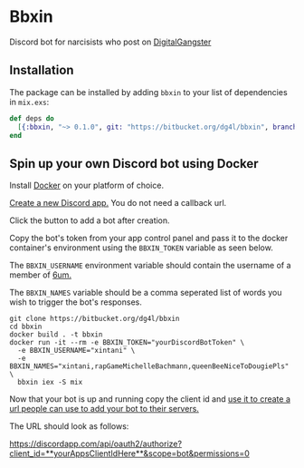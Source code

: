 # Bbxin

Discord bot for narcisists who post on [DigitalGangster](https://6um.digitalgangster.com)

## Installation

The package can be installed by adding `bbxin` to your list of dependencies in `mix.exs`:

```elixir
def deps do
  [{:bbxin, "~> 0.1.0", git: "https://bitbucket.org/dg4l/bbxin", branch: "master"}]
end
```

## Spin up your own Discord bot using Docker

Install [Docker](https://www.docker.com/get-docker) on your platform of choice.

[Create a new Discord app.](https://discordapp.com/developers/docs/intro) You do not need a callback url.

Click the button to add a bot after creation.

Copy the bot's token from your app control panel and pass it to the docker container's environment using the `BBXIN_TOKEN` variable as seen below.

The `BBXIN_USERNAME` environment variable should contain the username of a member of [6um.](https://6um.digitalgangster.com)

The `BBXIN_NAMES` variable should be a comma seperated list of words you wish to trigger the bot's responses.
```
git clone https://bitbucket.org/dg4l/bbxin
cd bbxin
docker build . -t bbxin
docker run -it --rm -e BBXIN_TOKEN="yourDiscordBotToken" \
  -e BBXIN_USERNAME="xintani" \
  -e BBXIN_NAMES="xintani,rapGameMichelleBachmann,queenBeeNiceToDougiePls" \
  bbxin iex -S mix
```
Now that your bot is up and running copy the client id and [use it to create a url people can use to add your bot to their servers.](https://discordapp.com/developers/docs/topics/oauth2#adding-bots-to-guilds)

The URL should look as follows:

https://discordapp.com/api/oauth2/authorize?client_id=**yourAppsClientIdHere**&scope=bot&permissions=0
